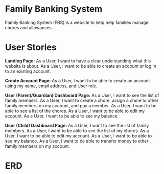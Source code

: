 # Family Banking System

Family Banking System (FBS) is a website to help help families manage chores and allowances. 


# User Stories

**Landing Page:**
As a User, I want to have a clear understanding what this website is about.
As a User, I want to be able to create an account or log in to an existing account.

**Create Account Page:**
As a User, I want to be able to create an account using my name, email address, and User role.

**User (Parent/Guardian) Dashboard Page:**
As a User, I want to see the list of family members.
As a User, I want to create a chore, assign a chore to other family members on my account, and pay a member.
As a User, I want to be able to see a list of the chores.
As a User, I want to be able to edit my account.
As a User, I want to be able to see my balance.

**User (Child) Dashboard Page:**
As a User, I want to see the list of family members.
As a User, I want to be able to see the list of my chores.
As a User, I want to be able to edit my account.
As a User, I want to be able to see my balance.
As a User, I want to be able to transfer money to other family members on my account.

# ERD

